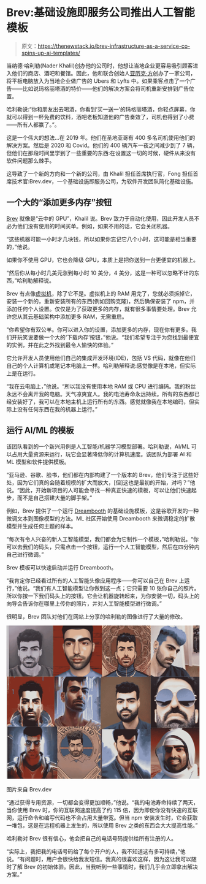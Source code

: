 # Brev:基础设施即服务公司推出人工智能模板

> 原文：<https://thenewstack.io/brev-infrastructure-as-a-service-co-spins-up-ai-templates/>

当纳德·哈利勒(Nader Khalil)创办他的公司时，他想让当地企业更容易吸引顾客进入他们的商店、酒吧和餐馆。因此，他和联合创始人[亚历克·方](https://www.linkedin.com/in/alecfong/)创办了一家公司，将平板电脑放入为当地企业做广告的 Ubers 和 Lyfts 中。如果乘客点击了一个广告——比如说玛格丽塔酒的特价——他们的解决方案会将司机重新安排到广告位置。

哈利勒说:“你和朋友出去喝酒，你看到‘买一送一’的玛格丽塔酒，你轻点屏幕，你就可以得到一杯免费的饮料，酒吧老板知道他的广告奏效了，司机也得到了小费——所有人都赢了。”。

这是一个伟大的想法…在 2019 年。他们在圣地亚哥有 400 多名司机使用他们的解决方案。然后是 2020 和 Covid。他们的 400 辆汽车一夜之间减少到了 7 辆，但他们在那段时间里学到了一些重要的东西:在设置这一切的时候，硬件从来没有软件问题那么棘手。

这导致了一个新的方向和一个新的公司，由 Khalil 担任首席执行官，Fong 担任首席技术官:Brev.dev，一个基础设施即服务公司，为软件开发团队简化基础设施。

## 一个大的“添加更多内存”按钮

[Brev](https://brev.dev/) 就像是“云中的 GPU”，Khalil 说。Brev 致力于自动化使用，因此开发人员不必为他们没有使用的时间买单。例如，如果不用的话，它会关闭机器。

“这些机器可能一小时才几块钱，所以如果你忘记它八个小时，这可能是相当重要的，”他说。

如果你不使用 GPU，它也会降级 GPU，本质上是把你送到一台更便宜的机器上。

“然后你从每小时几美元涨到每小时 10 美分，4 美分，这是一种可以忽略不计的东西，”哈利勒解释说。

Brev 有点像[虚拟机](https://thenewstack.io/containers-vs-virtual-machines-another-perspective/)，除了它不是。虚拟机上的 RAM 用完了，您就必须拆掉它，安装一个新的，重新安装所有的东西(例如回购克隆)，然后确保安装了 npm，并添加任何个人设置。仅仅是为了获取更多的内存，就有很多事情要处理。Brev 允许您从其云基础架构中添加更多 RAM，无需重启。

“你希望你有双公羊。你可以进入你的设置，添加更多的内存，现在你有更多。我们开玩笑说要做一个大的‘下载内存’按钮，”他说。“我们希望专注于为您找到最便宜的实例，并在此之外找到最令人愉快的体验。”

它允许开发人员使用他们自己的集成开发环境(IDE)，包括 VS 代码，就像在他们自己的个人计算机或笔记本电脑上一样。哈利勒解释说:感觉像是在本地，但实际上是在运行。

“我在云电脑上，”他说。“所以我没有使用本地 RAM 或 CPU 进行编码。我的粉丝永远不会离开我的电脑。天气凉爽宜人。我的电池寿命永远持续。所有的东西都已经安装好了，我可以在本地主机上运行所有的东西。感觉就像我在本地编码，但实际上没有任何东西在我的机器上运行。”

## 运行 AI/ML 的模板

该团队看到的一个新兴用例是人工智能/机器学习模型部署。哈利勒说，AI/ML 可以占用大量资源来运行，玩它会显著降低你的计算机速度。该团队为部署 AI 和 ML 模型和软件提供模板。

“亚马逊、谷歌、脸书，他们都在内部构建了一个版本的 Brev，他们专注于这些好处，因为它们真的会随着规模的扩大而放大，[但]这也是最初的开始，对吗？”他说。“因此，开始新项目的人可能会寻找一种真正快速的模板，可以让他们快速起步，而不是自己搭建大量的脚手架。”

例如，Brev 提供了一个运行 [Dreambooth](https://brev.dev/docs/guides/dreambooth) 的基础设施模板，这是谷歌开发的一种微调文本到图像模型的方法。ML 社区开始使用 Dreambooth 来微调稳定的扩散模型并生成任何主题的样本。

“每次有令人兴奋的新人工智能模型，我们都会为它制作一个模板，”哈利勒说。“你可以去我们的码头，只需点击一个按钮，运行一个人工智能模型，然后在四分钟内自己进行微调。”

Brev 模板可以快速启动并运行 Dreambooth。

“我肯定你已经看过所有的人工智能头像应用程序——你可以自己在 Brev 上运行，”他说。“我们有人工智能模型让你做到这一点；它只需要 10 张你自己的照片。所以你按一下我们码头上的按钮。它会让机器旋转起来，为你安装一切，码头上的向导会告诉你在哪里上传你的照片，并对人工智能模型进行微调。”

很明显，Brev 团队对他们在网站上分享的哈利勒的图像进行了大量的修改。

![Variations of Nader Khalil, CEO of Brev](img/36669d0ca2ecdb1608f86116bc891104.png)

图片来自 Brev.dev

“通过获得专用资源，一切都会变得更加顺畅，”他说。“我的电池寿命持续了两天，当你使用 Brev 时，你的互联网速度提高了约 115 倍，因为即使你没有快速的互联网，运行命令和编写代码也不会占用大量带宽。但当 npm 安装发生时，它会获取一堆包，这是在远程机器上发生的，所以使用 Brev 之类的东西会大大提高性能。”

哈利勒对 Brev 很有信心，他会把自己的电话号码提供给所有注册的人。

“实际上，我把我的电话号码给了每个开户的人，我不知道这有多可持续，”他说。“有问题时，用户会很快给我发短信。我真的很喜欢这样，因为这让我可以随时了解 Brev 的初始体验。因此，当我听到一些事情时，我们几乎会立即拿出解决方案。”

<svg xmlns:xlink="http://www.w3.org/1999/xlink" viewBox="0 0 68 31" version="1.1"><title>Group</title> <desc>Created with Sketch.</desc></svg>
